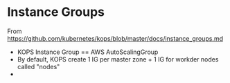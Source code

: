 # Instance Groups

From https://github.com/kubernetes/kops/blob/master/docs/instance_groups.md

- KOPS Instance Group == AWS AutoScalingGroup
- By default, KOPS create 1 IG per master zone + 1 IG for workder nodes called "nodes"
- 
